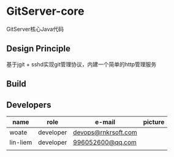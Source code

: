 # GitServer-core
GitServer核心Java代码
## Design Principle
基于jgit + sshd实现git管理协议，内建一个简单的http管理服务

## Build



## Developers

| name     | role      | e-mail                                      | picture |
| -------- | --------- | ------------------------------------------- | ------- |
| woate    | developer | devops@rnkrsoft.com                         |         |
| lin-liem | developer | 996052600@qq.com |         |
|          |           |                                             |         |

